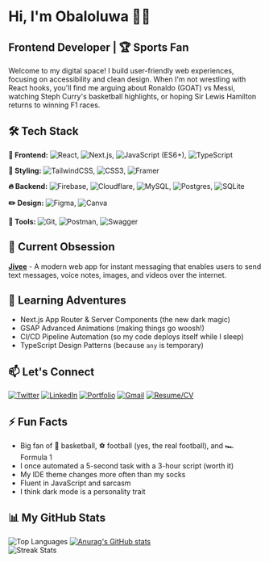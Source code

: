 # Hi, I'm Obaloluwa 👨‍💻

## Frontend Developer | 🏆 Sports Fan

Welcome to my digital space! I build user-friendly web experiences, focusing on accessibility and clean design. When I'm not wrestling with React hooks, you'll find me arguing about Ronaldo (GOAT) vs Messi, watching Steph Curry's basketball highlights, or hoping Sir Lewis Hamilton returns to winning F1 races.


## 🛠️ Tech Stack
**🧩 Frontend:** ![React](https://img.shields.io/badge/react-grey?logoColor=white&label=npm&labelColor=gray&color=blue), ![Next.js](https://img.shields.io/badge/Next.js-black?logoColor=white&label=npm&labelColor=gray&color=black), ![JavaScript (ES6+)](https://img.shields.io/badge/JS-%23F5F501?logoColor=white&label=npm&labelColor=gray&color=%23F5F501), ![TypeScript](https://img.shields.io/badge/typescript-grey?logoColor=white&label=npm&labelColor=gray&color=blue)  

**🎨 Styling:** ![TailwindCSS](https://img.shields.io/badge/tailwindcss-%2338B2AC.svg?style=for-the-badge&logo=tailwind-css&logoColor=white), ![CSS3](https://img.shields.io/badge/css3-%231572B6.svg?style=for-the-badge&logo=css3&logoColor=white), ![Framer](https://img.shields.io/badge/Framer-black?style=for-the-badge&logo=framer&logoColor=blue)  

**🔥 Backend:** ![Firebase](https://img.shields.io/badge/firebase-%23039BE5.svg?style=for-the-badge&logo=firebase), ![Cloudflare](https://img.shields.io/badge/Cloudflare-F38020?style=for-the-badge&logo=Cloudflare&logoColor=white), ![MySQL](https://img.shields.io/badge/mysql-008CC1.svg?style=for-the-badge&logo=mysql&logoColor=white), ![Postgres](https://img.shields.io/badge/postgres-%23316192.svg?style=for-the-badge&logo=postgresql&logoColor=white), ![SQLite](https://img.shields.io/badge/sqlite-%2307405e.svg?style=for-the-badge&logo=sqlite&logoColor=white)  

**✏️ Design:** ![Figma](https://img.shields.io/badge/figma-%23F24E1E.svg?style=for-the-badge&logo=figma&logoColor=white), ![Canva](https://img.shields.io/badge/Canva-%23039BE5.svg?style=for-the-badge&logo=Canva&logoColor=white)  

**🔧 Tools:** ![Git](https://img.shields.io/badge/git-%23F05033.svg?style=for-the-badge&logo=git&logoColor=white), ![Postman](https://img.shields.io/badge/Postman-FF6C37?style=for-the-badge&logo=postman&logoColor=white), ![Swagger](https://img.shields.io/badge/-Swagger-%23Clojure?style=for-the-badge&logo=swagger&logoColor=white)  


## 🚀 Current Obsession
**[Jivee](https://jiveee.netlify.app/)** - A modern web app for instant messaging that enables users to send text messages, voice notes, images, and videos over the internet.


## 🌱 Learning Adventures
- Next.js App Router & Server Components (the new dark magic)
- GSAP Advanced Animations (making things go woosh!)
- CI/CD Pipeline Automation (so my code deploys itself while I sleep)
- TypeScript Design Patterns (because `any` is temporary)


## 📫 Let's Connect
[![Twitter](https://img.shields.io/badge/social-black?logo=X&logoColor=white&labelColor=black)](https://x.com/Teclef)  [![LinkedIn](https://img.shields.io/badge/professional-blue?logo=in&logoColor=white&label=in&labelColor=blue&color=white)](https://www.linkedin.com/in/obaloluwa-tubi-09a35617b/)  [![Portfolio](https://img.shields.io/badge/website-black?label=tubiob&labelColor=white)](https://tubiob.netlify.app/)  [![Gmail](https://img.shields.io/badge/G-mail-white?labelColor=crimson)](tubiobaloluwa@gmail.com)  [![Resume/CV](https://img.shields.io/badge/TubiOb-white?label=cv&labelColor=black)](https://drive.google.com/file/d/1NU-eG0sAbKwvf8Z71S6vWV9f5BUg88Yy/view?usp=sharing)


## ⚡ Fun Facts
- Big fan of 🏀 basketball, ⚽ football (yes, the real football), and 🏎 Formula 1
- I once automated a 5-second task with a 3-hour script (worth it)
- My IDE theme changes more often than my socks
- Fluent in JavaScript and sarcasm
- I think dark mode is a personality trait


## 📊 **My GitHub Stats**

![Top Languages](https://github-readme-stats.vercel.app/api/top-langs?username=tubiob&layout=compact&theme=graywhite) 
[![Anurag's GitHub stats](https://github-readme-stats.vercel.app/api?username=tubiob&show_icons=true&theme=graywhite)](https://github.com/tubiob/github-readme-stats)  
![Streak Stats](https://github-readme-streak-stats.herokuapp.com/?user=tubiob&theme=graywhite)  
